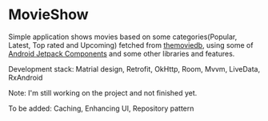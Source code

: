 # MovieShow

Simple application shows movies based on some categories(Popular, Latest, Top rated and Upcoming) fetched from [themoviedb](https://www.themoviedb.org/), 
using some of [Android Jetpack Components](https://developer.android.com/jetpack) and some other libraries and features.

Development stack: Matrial design, Retrofit, OkHttp, Room, Mvvm, LiveData, RxAndroid 

Note: I'm still working on the project and not finished yet.

To be added: Caching, Enhancing UI, Repository pattern
